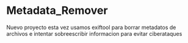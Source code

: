 # Metadata_Remover
Nuevo proyecto esta vez usamos exiftool para borrar metadatos de archivos e intentar sobreescribir informacion para evitar ciberataques
